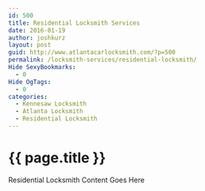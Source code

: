 ```yaml
---
id: 500
title: Residential Locksmith Services
date: 2016-01-19
author: joshkurz
layout: post
guid: http://www.atlantacarlocksmith.com/?p=500
permalink: /locksmith-services/residential-locksmith/
Hide SexyBookmarks:
  - 0
Hide OgTags:
  - 0
categories:
  - Kennesaw Locksmith
  - Atlanta Locksmith
  - Residential Locksmith
---
```


{{ page.title }}
================

<div class="pf-content">
  <p>
    Residential Locksmith Content Goes Here  
  </p>

</div>
